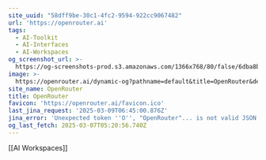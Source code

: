 ```yaml
---
site_uuid: "58dff9be-30c1-4fc2-9594-922cc9067482"
url: 'https://openrouter.ai'
tags:
  - AI-Toolkit
  - AI-Interfaces
  - AI-Workspaces
og_screenshot_url: >-
  https://og-screenshots-prod.s3.amazonaws.com/1366x768/80/false/6dba8b525a6dbd9e0e91e5cead3ad2dd27866c0d25fb0507088b2056d4275aca.jpeg
image: >-
  https://openrouter.ai/dynamic-og?pathname=default&title=OpenRouter&description=A+unified+interface+for+LLMs.+Find+the+best+models+%26+prices+for+your+prompts
site_name: OpenRouter
title: OpenRouter
favicon: 'https://openrouter.ai/favicon.ico'
last_jina_request: '2025-03-09T06:45:00.876Z'
jina_error: 'Unexpected token ''O'', "OpenRouter"... is not valid JSON'
og_last_fetch: 2025-03-07T05:20:56.740Z
---
```

[[AI Workspaces]]
